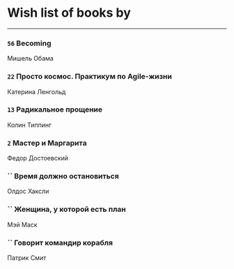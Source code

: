 # Wish list of books by [](https://plus.google.com/u/0/104731829794763834502/)
---

### `56` Becoming
Мишель Обама

### `22` Просто космос. Практикум по Agile-жизни
Катерина Ленгольд

### `13` Радикальное прощение
Колин Типпинг

### `2` Мастер и Маргарита
Федор Достоевский

### `` Время должно остановиться
Олдос Хаксли

### `` Женщина, у которой есть план
Мэй Маск

### `` Говорит командир корабля
Патрик Смит

